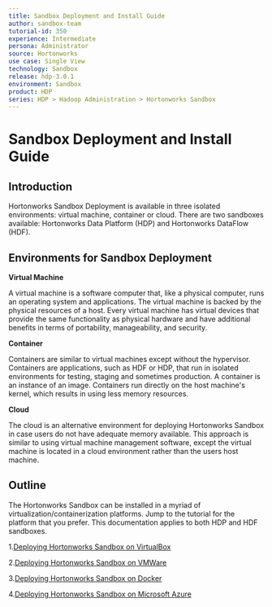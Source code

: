 ```yaml
---
title: Sandbox Deployment and Install Guide
author: sandbox-team
tutorial-id: 350
experience: Intermediate
persona: Administrator
source: Hortonworks
use case: Single View
technology: Sandbox
release: hdp-3.0.1
environment: Sandbox
product: HDP
series: HDP > Hadoop Administration > Hortonworks Sandbox
---
```


# Sandbox Deployment and Install Guide

## Introduction

Hortonworks Sandbox Deployment is available in three isolated environments: virtual machine, container or cloud. There are two sandboxes available: Hortonworks Data Platform (HDP) and Hortonworks DataFlow (HDF).

## Environments for Sandbox Deployment

**Virtual Machine**

A virtual machine is a software computer that, like a physical computer, runs an operating system and applications. The virtual machine is backed by the physical resources of a host. Every virtual machine has virtual devices that provide the same functionality as physical hardware and have additional benefits in terms of portability, manageability, and security.

**Container**

Containers are similar to virtual machines except without the hypervisor. Containers are applications, such as HDF or HDP, that run in isolated environments for testing, staging and sometimes production. A container is an instance of an image. Containers run directly on the host machine's kernel, which results in using less memory resources.

**Cloud**

The cloud is an alternative environment for deploying Hortonworks Sandbox in case users do not have adequate memory available. This approach is similar to using virtual machine management software, except the virtual machine is located in a cloud environment rather than the users host machine.

## Outline

The Hortonworks Sandbox can be installed in a myriad of virtualization/containerization platforms. Jump to the tutorial for the platform that you prefer.  This documentation applies to both HDP and HDF sandboxes.

1\.[Deploying Hortonworks Sandbox on VirtualBox](https://hortonworks.com/tutorial/sandbox-deployment-and-install-guide/section/1/)

2\.[Deploying Hortonworks Sandbox on VMWare](https://hortonworks.com/tutorial/sandbox-deployment-and-install-guide/section/2/)

3\.[Deploying Hortonworks Sandbox on Docker](https://hortonworks.com/tutorial/sandbox-deployment-and-install-guide/section/3/)

4\.[Deploying Hortonworks Sandbox on Microsoft Azure](https://hortonworks.com/tutorial/sandbox-deployment-and-install-guide/section/4/)
